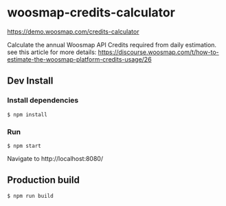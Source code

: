# woosmap-credits-calculator
<https://demo.woosmap.com/credits-calculator>

Calculate the annual Woosmap API Credits required from daily estimation.
see this article for more details: <https://discourse.woosmap.com/t/how-to-estimate-the-woosmap-platform-credits-usage/26>

## Dev Install
### Install dependencies

```ShellSession
$ npm install
```

### Run
```ShellSession
$ npm start
```
Navigate to http://localhost:8080/

## Production build
```ShellSession
$ npm run build
```